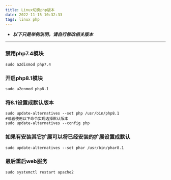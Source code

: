 ```yaml
---
title: Linux切换php版本
date: 2022-11-15 10:32:33
tags: linux php
---
```

* ***以下只是举例说明，请自行修改相关版本***

---



### 禁用php7.4模块

```shell
sudo a2dismod php7.4
```

### 开启php8.1模块

```shell
sudo a2enmod php8.1
```

### 将8.1设置成默认版本

```shell
sudo update-alternatives --set php /usr/bin/php8.1
#或者使用以下命令实现选择默认版本
sudo update-alternatives --config php
```

### 如果有安装其它扩展可以将已经安装的扩展设置成默认

```shell
sudo update-alternatives --set phar /usr/bin/phar8.1
```

### 最后重启web服务

```shell
sudo systemctl restart apache2
```
